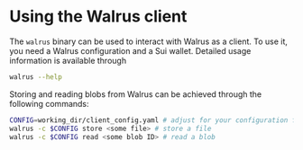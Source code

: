 # Using the Walrus client

The `walrus` binary can be used to interact with Walrus as a client. To use it, you need a Walrus
configuration and a Sui wallet.
Detailed usage information is available through

```sh
walrus --help
```

Storing and reading blobs from Walrus can be achieved through the following commands:

```sh
CONFIG=working_dir/client_config.yaml # adjust for your configuration file
walrus -c $CONFIG store <some file> # store a file
walrus -c $CONFIG read <some blob ID> # read a blob
```